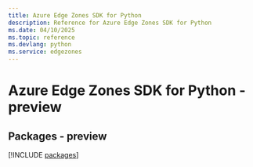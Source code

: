 ```yaml
---
title: Azure Edge Zones SDK for Python
description: Reference for Azure Edge Zones SDK for Python
ms.date: 04/10/2025
ms.topic: reference
ms.devlang: python
ms.service: edgezones
---
```

# Azure Edge Zones SDK for Python - preview
## Packages - preview
[!INCLUDE [packages](edge-zones-index.md)]